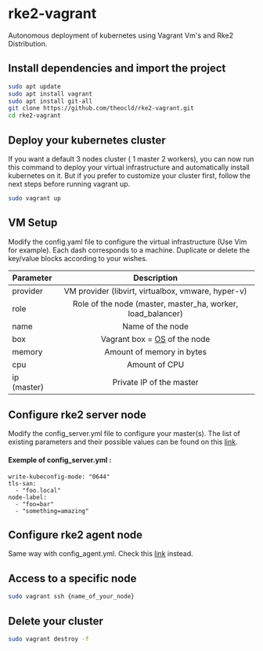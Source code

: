 # rke2-vagrant
Autonomous deployment of kubernetes using Vagrant Vm's and Rke2 Distribution.

## Install dependencies and import the project
```bash
sudo apt update
sudo apt install vagrant
sudo apt install git-all
git clone https://github.com/theocld/rke2-vagrant.git
cd rke2-vagrant
```
## Deploy your kubernetes cluster
If you want a default 3 nodes cluster ( 1 master 2 workers), you can now run this command to deploy your virtual infrastructure and automatically install kubernetes on it. But if you prefer to customize your cluster first, follow the next steps before running vagrant up.

```bash
sudo vagrant up
```

## VM Setup
Modify the config.yaml file to configure the virtual infrastructure (Use Vim for example). Each dash corresponds to a machine. Duplicate or delete the key/value blocks according to your wishes.

| Parameter        | Description           | 
| ------------- |:-------------:| 
| provider | VM provider (libvirt, virtualbox, vmware, hyper-v) | 
| role | Role of the node (master, master_ha, worker, load_balancer)      |   
| name |  Name of the node  |   
| box | Vagrant box = [OS](https://app.vagrantup.com/boxes/search) of the node |
| memory | Amount of memory in bytes |
| cpu | Amount of CPU|
| ip (master) | Private IP of the master|

## Configure rke2 server node 
Modify the config_server.yml file to configure your master(s). The list of existing parameters and their possible values can be found on this [link](https://docs.rke2.io/install/install_options/server_config/).

#### Exemple of config_server.yml :

```
write-kubeconfig-mode: "0644"
tls-san:
  - "foo.local"
node-label:
  - "foo=bar"
  - "something=amazing"
```
## Configure rke2 agent node
Same way with config_agent.yml. Check this [link](https://docs.rke2.io/install/install_options/linux_agent_config/) instead.

## Access to a specific node
```bash
sudo vagrant ssh {name_of_your_node}
```

## Delete your cluster 
```bash
sudo vagrant destroy -f
```

